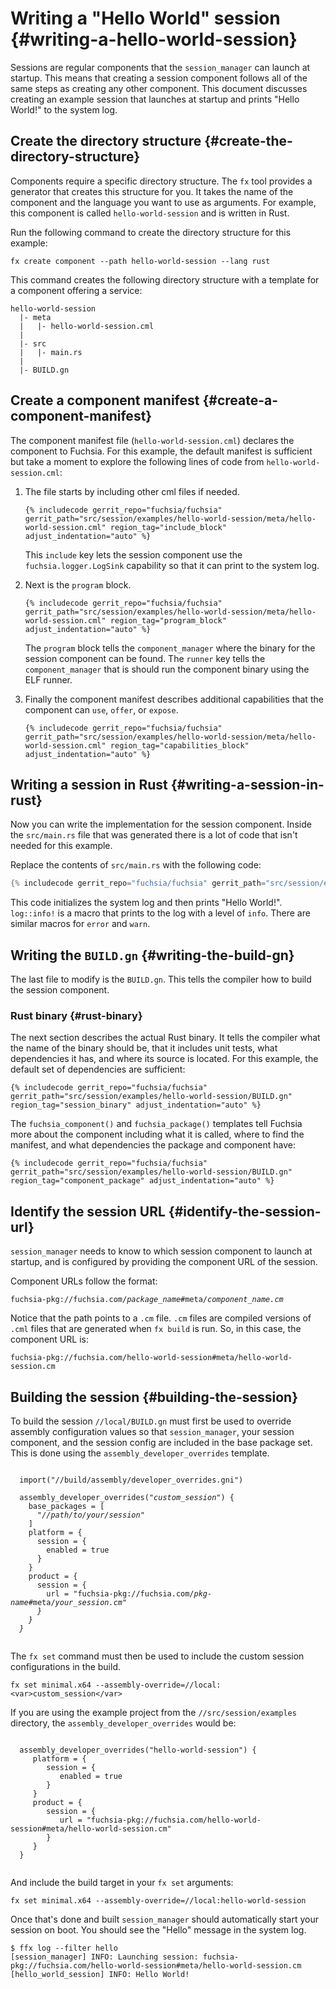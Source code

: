 # Writing a "Hello World" session {#writing-a-hello-world-session}

Sessions are regular components that the `session_manager` can launch at
startup. This means that creating a session component follows all of the same
steps as creating any other component. This document discusses creating an
example session that launches at startup and prints "Hello World!" to the system
log.

## Create the directory structure {#create-the-directory-structure}

Components require a specific directory structure. The `fx` tool provides a
generator that creates this structure for you. It takes the name of the
component and the language you want to use as arguments. For example, this
component is called `hello-world-session` and is written in Rust.

Run the following command to create the directory structure for this example:

```posix-terminal
fx create component --path hello-world-session --lang rust
```

This command creates the following directory structure with a template for a
component offering a service:

```none
hello-world-session
  |- meta
  |   |- hello-world-session.cml
  |
  |- src
  |   |- main.rs
  |
  |- BUILD.gn
```

## Create a component manifest {#create-a-component-manifest}

The component manifest file (`hello-world-session.cml`) declares the component
to Fuchsia. For this example, the default manifest is sufficient but take a
moment to explore the following lines of code from `hello-world-session.cml`:

1. The file starts by including other cml files if needed.

   ```json5
   {% includecode gerrit_repo="fuchsia/fuchsia" gerrit_path="src/session/examples/hello-world-session/meta/hello-world-session.cml" region_tag="include_block" adjust_indentation="auto" %}
   ```

   This `include` key lets the session component use the
   `fuchsia.logger.LogSink` capability so that it can print to the system log.

1. Next is the `program` block.

   ```json5
   {% includecode gerrit_repo="fuchsia/fuchsia" gerrit_path="src/session/examples/hello-world-session/meta/hello-world-session.cml" region_tag="program_block" adjust_indentation="auto" %}
   ```

   The `program` block tells the `component_manager` where the binary for the
   session component can be found. The `runner` key tells the `component_manager`
   that is should run the component binary using the ELF runner.

1. Finally the component manifest describes additional capabilities that the
   component can `use`, `offer`, or `expose`.

   ```json5
   {% includecode gerrit_repo="fuchsia/fuchsia" gerrit_path="src/session/examples/hello-world-session/meta/hello-world-session.cml" region_tag="capabilities_block" adjust_indentation="auto" %}
   ```

## Writing a session in Rust {#writing-a-session-in-rust}

Now you can write the implementation for the session component. Inside the
`src/main.rs` file that was generated there is a lot of code that isn't needed
for this example.

Replace the contents of `src/main.rs` with the following code:

```rust
{% includecode gerrit_repo="fuchsia/fuchsia" gerrit_path="src/session/examples/hello-world-session/src/main.rs" region_tag="main" adjust_indentation="auto" %}
```

This code initializes the system log and then prints "Hello World!".
`log::info!` is a macro that prints to the log with a level of `info`.
There are similar macros for `error` and `warn`.

## Writing the `BUILD.gn` {#writing-the-build-gn}

The last file to modify is the `BUILD.gn`. This tells the compiler how to build
the session component.

### Rust binary {#rust-binary}

The next section describes the actual Rust binary. It tells the compiler what
the name of the binary should be, that it includes unit tests, what dependencies
it has, and where its source is located. For this example, the default set of
dependencies are sufficient:

```gn
{% includecode gerrit_repo="fuchsia/fuchsia" gerrit_path="src/session/examples/hello-world-session/BUILD.gn" region_tag="session_binary" adjust_indentation="auto" %}
```

The `fuchsia_component()` and `fuchsia_package()` templates tell Fuchsia more
about the component including what it is called, where to find the manifest,
and what dependencies the package and component have:

```gn
{% includecode gerrit_repo="fuchsia/fuchsia" gerrit_path="src/session/examples/hello-world-session/BUILD.gn" region_tag="component_package" adjust_indentation="auto" %}
```

## Identify the session URL {#identify-the-session-url}

`session_manager` needs to know to which session component to launch at startup,
and is configured by providing the component URL of the session.

Component URLs follow the format:

<pre><code>fuchsia-pkg://fuchsia.com/<var>package_name</var>#meta/<var>component_name.cm</var></code></pre>

Notice that the path points to a `.cm` file. `.cm` files are compiled versions
of `.cml` files that are generated when `fx build` is run. So, in this case, the
component URL is:

```none
fuchsia-pkg://fuchsia.com/hello-world-session#meta/hello-world-session.cm
```

## Building the session {#building-the-session}

To build the session `//local/BUILD.gn` must first be used to override
assembly configuration values so that `session_manager`, your session
component, and the session config are included in the base package set.
This is done using the `assembly_developer_overrides` template.

  <pre><code>
  import("//build/assembly/developer_overrides.gni")

  assembly_developer_overrides("<var>custom_session</var>") {
    base_packages = [
      "<var>//path/to/your/session</var>"
    ]
    platform = {
      session = {
        enabled = true
      }
    }
    product = {
      session = {
        url = "fuchsia-pkg://fuchsia.com/<var>pkg-name</var>#meta/<var>your_session.cm"
      }
    }
  }
  </code></pre>

The `fx set` command must then be used to include the custom session
configurations in the build.

```posix-terminal
fx set minimal.x64 --assembly-override=//local:<var>custom_session</var>
```

If you are using the example project from the `//src/session/examples` directory,
the `assembly_developer_overrides` would be:

  <pre><code>
  assembly_developer_overrides("hello-world-session") {
     platform = {
        session = {
           enabled = true
        }
     }
     product = {
        session = {
           url = "fuchsia-pkg://fuchsia.com/hello-world-session#meta/hello-world-session.cm"
        }
     }
  }
  </code></pre>

And include the build target in your `fx set` arguments:

```
fx set minimal.x64 --assembly-override=//local:hello-world-session
```

Once that's done and built `session_manager` should automatically start your
session on boot. You should see the "Hello" message in the system log.

```none {:.devsite-disable-click-to-copy}
$ ffx log --filter hello
[session_manager] INFO: Launching session: fuchsia-pkg://fuchsia.com/hello-world-session#meta/hello-world-session.cm
[hello_world_session] INFO: Hello World!
```
